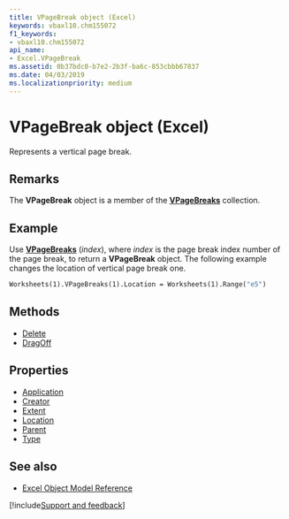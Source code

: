 ```yaml
---
title: VPageBreak object (Excel)
keywords: vbaxl10.chm155072
f1_keywords:
- vbaxl10.chm155072
api_name:
- Excel.VPageBreak
ms.assetid: 0b37bdc0-b7e2-2b3f-ba6c-853cbbb67837
ms.date: 04/03/2019
ms.localizationpriority: medium
---
```



# VPageBreak object (Excel)

Represents a vertical page break.


## Remarks

The **VPageBreak** object is a member of the **[VPageBreaks](Excel.VPageBreaks.md)** collection.


## Example

Use **[VPageBreaks](Excel.Sheets.VPageBreaks.md)** (_index_), where _index_ is the page break index number of the page break, to return a **VPageBreak** object. The following example changes the location of vertical page break one.

```vb
Worksheets(1).VPageBreaks(1).Location = Worksheets(1).Range("e5")
```

## Methods

- [Delete](Excel.VPageBreak.Delete.md)
- [DragOff](Excel.VPageBreak.DragOff.md)

## Properties

- [Application](Excel.VPageBreak.Application.md)
- [Creator](Excel.VPageBreak.Creator.md)
- [Extent](Excel.VPageBreak.Extent.md)
- [Location](Excel.VPageBreak.Location.md)
- [Parent](Excel.VPageBreak.Parent.md)
- [Type](Excel.VPageBreak.Type.md)

## See also

- [Excel Object Model Reference](overview/Excel/object-model.md)

[!include[Support and feedback](~/includes/feedback-boilerplate.md)]